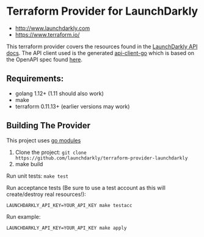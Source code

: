 Terraform Provider for LaunchDarkly
=====

- http://www.launchdarkly.com
- https://www.terraform.io/

This terraform provider covers the resources found in the [LaunchDarkly API docs](https://apidocs.launchdarkly.com/reference). 
The API client used is the generated [api-client-go](https://github.com/launchdarkly/api-client-go) which is based on the OpenAPI spec found [here](https://github.com/launchdarkly/ld-openapi). 

Requirements:
-------
- golang 1.12+ (1.11 should also work)
- make
- terraform 0.11.13+ (earlier versions may work)

Building The Provider
---------------------
This project uses [go modules](https://github.com/golang/go/wiki/Modules)

1. Clone the project: `git clone https://github.com/launchdarkly/terraform-provider-launchdarkly`
1. make build

Run unit tests:
`make test`

Run acceptance tests (Be sure to use a test account as this will create/destroy real resources!):
```
LAUNCHDARKLY_API_KEY=YOUR_API_KEY make testacc
```

Run example:
```
LAUNCHDARKLY_API_KEY=YOUR_API_KEY make apply
```